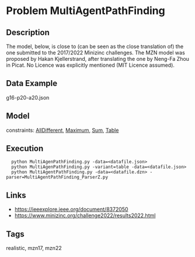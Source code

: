 # Problem MultiAgentPathFinding
## Description
The model, below, is close to (can be seen as the close translation of) the one submitted to the 2017/2022 Minizinc challenges.
The MZN model was proposed by Hakan Kjellerstrand, after translating the one by Neng-Fa Zhou in Picat.
No Licence was explicitly mentioned (MIT Licence assumed).

## Data Example
  g16-p20-a20.json

## Model
  constraints: [AllDifferent](http://pycsp.org/documentation/constraints/AllDifferent), [Maximum](http://pycsp.org/documentation/constraints/Maximum), [Sum](http://pycsp.org/documentation/constraints/Sum), [Table](http://pycsp.org/documentation/constraints/Table)

## Execution
```
  python MultiAgenPathFinding.py -data=<datafile.json>
  python MultiAgenPathFinding.py -variant=table -data=<datafile.json>
  python MultiAgentPathFinding.py -data=<datafile.dzn> -parser=MultiAgentPathFinding_ParserZ.py
```

## Links
  - https://ieeexplore.ieee.org/document/8372050
  - https://www.minizinc.org/challenge2022/results2022.html

## Tags
  realistic, mzn17, mzn22
